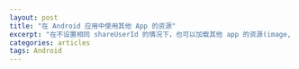 ```yaml
---
layout: post
title: "在 Android 应用中使用其他 App 的资源"
excerpt: "在不设置相同 shareUserId 的情况下，也可以加载其他 app 的资源(image, string, layout, code ...)"
categories: articles
tags: Android
---
```


